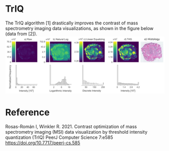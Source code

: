 # TrIQ
The TrIQ algorithm [1] drastically improves the contrast of mass spectrometry imaging data visualizations, as shown in the figure below (data from [2]).
![](fig-2-PeerJ.jpg)

# Reference
Rosas-Román I, Winkler R. 2021. Contrast optimization of mass spectrometry imaging (MSI) data visualization by threshold intensity quantization (TrIQ) PeerJ Computer Science 7:e585 <https://doi.org/10.7717/peerj-cs.585>
